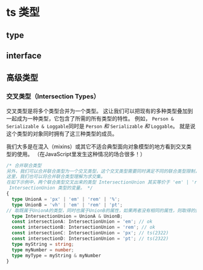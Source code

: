 # ts 类型

## type



## interface



## 高级类型

### 交叉类型（Intersection Types）

交叉类型是将多个类型合并为一个类型。 这让我们可以把现有的多种类型叠加到一起成为一种类型，它包含了所需的所有类型的特性。 例如， `Person & Serializable & Loggable`同时是 `Person` *和* `Serializable` *和* `Loggable`。 就是说这个类型的对象同时拥有了这三种类型的成员。

我们大多是在混入（mixins）或其它不适合典型面向对象模型的地方看到交叉类型的使用。 （在JavaScript里发生这种情况的场合很多！）

```ts
/* 合并联合类型
另外，我们可以合并联合类型为一个交叉类型，这个交叉类型需要同时满足不同的联合类型限制，也就是提取了所有联合类型的相同类型成员。
这里，我们也可以将合并联合类型理解为求交集。
在如下示例中，两个联合类型交叉出来的类型 IntersectionUnion 其实等价于 'em' | 'rem'，所以我们只能把 'em' 或者 'rem' 字符串赋值给
 IntersectionUnion 类型的变量。 */
{
  type UnionA = 'px' | 'em' | 'rem' | '%';
  type UnionB = 'vh' | 'em' | 'rem' | 'pt';
// 取既属于UnionA的类型，同时也属于UnionB的属性，如果两者没有相同的属性，则取得的类型为never
  type IntersectionUnion = UnionA & UnionB;
  const intersectionA: IntersectionUnion = 'em'; // ok
  const intersectionB: IntersectionUnion = 'rem'; // ok
  const intersectionC: IntersectionUnion = 'px'; // ts(2322)
  const intersectionD: IntersectionUnion = 'pt'; // ts(2322)
  type myString = string;
  type myNumber = number;
  type myType = myString & myNumber
}
```

